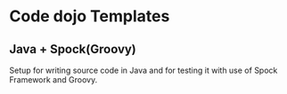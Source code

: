# Code dojo Templates
## Java + Spock(Groovy)

Setup for writing source code in Java and for testing it with use of Spock Framework and Groovy.
